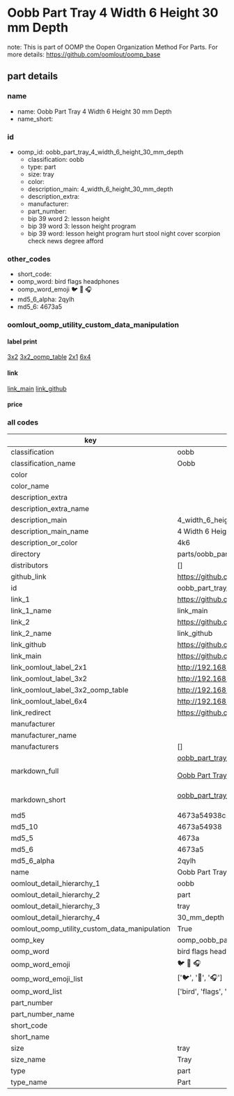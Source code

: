 # Oobb Part Tray 4 Width 6 Height 30 mm Depth  

note: This is part of OOMP the Oopen Organization Method For Parts. For more details: https://github.com/oomlout/oomp_base

##  part details
  







### name
* name: Oobb Part Tray 4 Width 6 Height 30 mm Depth
* name_short: 
### id
* oomp_id: oobb_part_tray_4_width_6_height_30_mm_depth
  * classification: oobb
  * type: part
  * size: tray
  * color: 
  * description_main: 4_width_6_height_30_mm_depth
  * description_extra: 
  * manufacturer: 
  * part_number: 
  * bip 39 word 2: lesson height
  * bip 39 word 3: lesson height program
  * bip 39 word: lesson height program hurt stool night cover scorpion check news degree afford

### other_codes
* short_code: 
* oomp_word: bird flags headphones
* oomp_word_emoji :bird: :flags: :headphones:
* md5_6_alpha: 2qylh
* md5_6: 4673a5






### oomlout_oomp_utility_custom_data_manipulation
#### label print
[3x2](http://192.168.1.245:1112/?label=oomp%202qylh)
[3x2_oomp_table](http://192.168.1.108:1112/?label=oomp%202qylh)
[2x1](http://192.168.1.242:1112/?label=oomp%202qylh)
[6x4](http://192.168.1.55:1112/?label=oomp%202qylh)    

#### link

[link_main](https://github.com/oomlout/oomlout_oomp_version_1_messy/tree/main/parts/oobb_part_tray_4_width_6_height_30_mm_depth) [link_github](https://github.com/oomlout/oomlout_oomp_version_1_messy/tree/main/parts/oobb_part_tray_4_width_6_height_30_mm_depth)                             

#### price







### all codes 
| key | value |  
| --- | --- |  
| classification | oobb |  
| classification_name | Oobb |  
| color |  |  
| color_name |  |  
| description_extra |  |  
| description_extra_name |  |  
| description_main | 4_width_6_height_30_mm_depth |  
| description_main_name | 4 Width 6 Height 30 mm Depth |  
| description_or_color | 4k6 |  
| directory | parts/oobb_part_tray_4_width_6_height_30_mm_depth |  
| distributors | [] |  
| github_link | https://github.com/oomlout/oomlout_oomp_part_src/tree/main/parts/oobb_part_tray_4_width_6_height_30_mm_depth |  
| id | oobb_part_tray_4_width_6_height_30_mm_depth |  
| link_1 | https://github.com/oomlout/oomlout_oomp_version_1_messy/tree/main/parts/oobb_part_tray_4_width_6_height_30_mm_depth |  
| link_1_name | link_main |  
| link_2 | https://github.com/oomlout/oomlout_oomp_version_1_messy/tree/main/parts/oobb_part_tray_4_width_6_height_30_mm_depth |  
| link_2_name | link_github |  
| link_github | https://github.com/oomlout/oomlout_oomp_version_1_messy/tree/main/parts/oobb_part_tray_4_width_6_height_30_mm_depth |  
| link_main | https://github.com/oomlout/oomlout_oomp_version_1_messy/tree/main/parts/oobb_part_tray_4_width_6_height_30_mm_depth |  
| link_oomlout_label_2x1 | http://192.168.1.242:1112/?label=oomp%202qylh |  
| link_oomlout_label_3x2 | http://192.168.1.245:1112/?label=oomp%202qylh |  
| link_oomlout_label_3x2_oomp_table | http://192.168.1.108:1112/?label=oomp%202qylh |  
| link_oomlout_label_6x4 | http://192.168.1.55:1112/?label=oomp%202qylh |  
| link_redirect | https://github.com/oomlout/oomlout_oomp_version_1_messy/tree/main/parts/oobb_part_tray_4_width_6_height_30_mm_depth |  
| manufacturer |  |  
| manufacturer_name |  |  
| manufacturers | [] |  
| markdown_full | [oobb_part_tray_4_width_6_height_30_mm_depth](none)<br>[](none)<br>[Oobb Part Tray 4 Width 6 Height 30 Mm Depth](none)<br><br> |  
| markdown_short | [oobb_part_tray_4_width_6_height_30_mm_depth](none)<br><br> |  
| md5 | 4673a54938c12632566b36fd57daac03 |  
| md5_10 | 4673a54938 |  
| md5_5 | 4673a |  
| md5_6 | 4673a5 |  
| md5_6_alpha | 2qylh |  
| name | Oobb Part Tray 4 Width 6 Height 30 mm Depth |  
| oomlout_detail_hierarchy_1 | oobb |  
| oomlout_detail_hierarchy_2 | part |  
| oomlout_detail_hierarchy_3 | tray |  
| oomlout_detail_hierarchy_4 | 30_mm_depth |  
| oomlout_oomp_utility_custom_data_manipulation | True |  
| oomp_key | oomp_oobb_part_tray_4_width_6_height_30_mm_depth |  
| oomp_word | bird flags headphones |  
| oomp_word_emoji | :bird: :flags: :headphones: |  
| oomp_word_emoji_list | [':bird:', ':flags:', ':headphones:'] |  
| oomp_word_list | ['bird', 'flags', 'headphones'] |  
| part_number |  |  
| part_number_name |  |  
| short_code |  |  
| short_name |  |  
| size | tray |  
| size_name | Tray |  
| type | part |  
| type_name | Part |  
